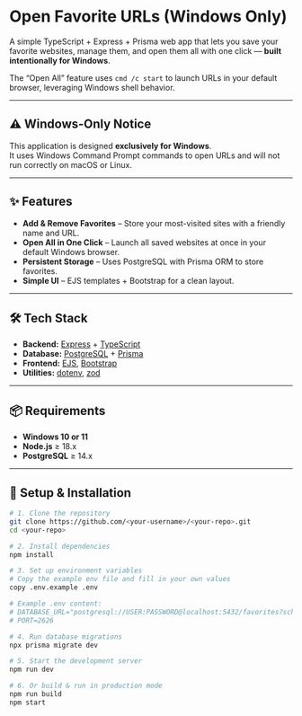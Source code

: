 # Open Favorite URLs (Windows Only)

A simple TypeScript + Express + Prisma web app that lets you save your favorite websites, manage them, and open them all with one click — **built intentionally for Windows**.

The “Open All” feature uses `cmd /c start` to launch URLs in your default browser, leveraging Windows shell behavior.

---

## ⚠ Windows-Only Notice

This application is designed **exclusively for Windows**.  
It uses Windows Command Prompt commands to open URLs and will not run correctly on macOS or Linux.

---

## ✨ Features

- **Add & Remove Favorites** – Store your most-visited sites with a friendly name and URL.
- **Open All in One Click** – Launch all saved websites at once in your default Windows browser.
- **Persistent Storage** – Uses PostgreSQL with Prisma ORM to store favorites.
- **Simple UI** – EJS templates + Bootstrap for a clean layout.

---

## 🛠 Tech Stack

- **Backend:** [Express](https://expressjs.com/) + [TypeScript](https://www.typescriptlang.org/)
- **Database:** [PostgreSQL](https://www.postgresql.org/) + [Prisma](https://www.prisma.io/)
- **Frontend:** [EJS](https://ejs.co/), [Bootstrap](https://getbootstrap.com/)
- **Utilities:** [dotenv](https://github.com/motdotla/dotenv), [zod](https://zod.dev/)

---

## 📦 Requirements

- **Windows 10 or 11**
- **Node.js** ≥ 18.x
- **PostgreSQL** ≥ 14.x

---

## 🚀 Setup & Installation

```bash
# 1. Clone the repository
git clone https://github.com/<your-username>/<your-repo>.git
cd <your-repo>

# 2. Install dependencies
npm install

# 3. Set up environment variables
# Copy the example env file and fill in your own values
copy .env.example .env

# Example .env content:
# DATABASE_URL="postgresql://USER:PASSWORD@localhost:5432/favorites?schema=public"
# PORT=2626

# 4. Run database migrations
npx prisma migrate dev

# 5. Start the development server
npm run dev

# 6. Or build & run in production mode
npm run build
npm start
```
